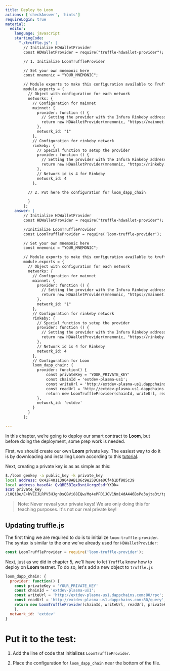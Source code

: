 ```yaml
---
title: Deploy to Loom
actions: ['checkAnswer', 'hints']
requireLogin: true
material:
  editor:
    language: javascript
    startingCode:
      "./truffle.js": |
        // Initialize HDWalletProvider
        const HDWalletProvider = require("truffle-hdwallet-provider");

        // 1. Initialize LoomTruffleProvider

        // Set your own mnemonic here
        const mnemonic = "YOUR_MNEMONIC";

        // Module exports to make this configuration available to Truffle itself
        module.exports = {
          // Object with configuration for each network
          networks: {
            // Configuration for mainnet
            mainnet: {
              provider: function () {
                // Setting the provider with the Infura Rinkeby address and Token
                return new HDWalletProvider(mnemonic, "https://mainnet.infura.io/v3/YOUR_TOKEN")
              },
              network_id: "1"
            },
            // Configuration for rinkeby network
            rinkeby: {
              // Special function to setup the provider
              provider: function () {
                // Setting the provider with the Infura Rinkeby address and Token
                return new HDWalletProvider(mnemonic, "https://rinkeby.infura.io/v3/YOUR_TOKEN")
              },
              // Network id is 4 for Rinkeby
              network_id: 4
            },

          // 2. Put here the configuration for loom_dapp_chain

          }
        };
    answer: |
        // Initialize HDWalletProvider
        const HDWalletProvider = require("truffle-hdwallet-provider");

        //Initialize LoomTruffleProvider
        const LoomTruffleProvider = require('loom-truffle-provider');

        // Set your own mnemonic here
        const mnemonic = "YOUR_MNEMONIC";

        // Module exports to make this configuration available to truffle itself
        module.exports = {
          // Object with configuration for each network
          networks: {
            // Configuration for mainnet
            mainnet: {
              provider: function () {
                // Setting the provider with the Infura Rinkeby address and Token
                return new HDWalletProvider(mnemonic, "https://mainnet.infura.io/v3/YOUR_TOKEN")
              },
              network_id: "1"
            },
            // Configuration for rinkeby network
            rinkeby: {
              // Special function to setup the provider
              provider: function () {
                // Setting the provider with the Infura Rinkeby address and Token
                return new HDWalletProvider(mnemonic, "https://rinkeby.infura.io/v3/YOUR_TOKEN")
              },
              // Network id is 4 for Rinkeby
              network_id: 4
            },
            // Configuration for Loom
            loom_dapp_chain: {
              provider: function() {
                  const privateKey = 'YOUR_PRIVATE_KEY'
                  const chainId = 'extdev-plasma-us1';
                  const writeUrl = 'http://extdev-plasma-us1.dappchains.com:80/rpc';
                  const readUrl = 'http://extdev-plasma-us1.dappchains.com:80/query';;
                  return new LoomTruffleProvider(chainId, writeUrl, readUrl, privateKey)
              },
              network_id: 'extdev'
            }
          }
        };

---
```

In this chapter, we’re going to deploy our smart contract to **Loom**, but before doing the deployment, some prep work is needed.

First, we should create our own **Loom** private key. The easiest way to do it is by downloading and installing Loom according to this <a href="https://loomx.io/developers/docs/en/basic-install-all.html" target=_blank>tutorial</a>.

Next, creating a private key is as as simple as this:

```bash
$./loom genkey -a public_key -k private_key
local address: 0x42F401139048AB106c9e25DCae0Cf4b1Df985c39
local address base64: QvQBE5BIqxBsniXcrgz0sd+YXDk=
$cat private_key
/i0Qi8e/E+kVEIJLRPV5HJgn0sQBVi88EQw/Mq4ePFD1JGV1Nm14dA446BsPe3ajte3t/tpj7HaHDL84+Ce4Dg==
```

>Note: Never reveal your private keys! We are only doing this for teaching purposes. It's not our real private key!

## Updating truffle.js

The first thing we are required to do is to initialize `loom-truffle-provider`. The syntax is similar to the one we've already used for `HDWalletProvider`:

```JavaScript
const LoomTruffleProvider = require('loom-truffle-provider');
```

Next, just as we did in chapter 5, we'll have to let `Truffle` know how to deploy on **Loom** testnet. To do so, let's add a new object to `truffle.js`

```JavaScript
loom_dapp_chain: {
  provider: function() {
    const privateKey = 'YOUR_PRIVATE_KEY'
    const chainId = 'extdev-plasma-us1';
    const writeUrl = 'http://extdev-plasma-us1.dappchains.com:80/rpc';
    const readUrl = 'http://extdev-plasma-us1.dappchains.com:80/query';;
    return new LoomTruffleProvider(chainId, writeUrl, readUrl, privateKey)
    },
  network_id: 'extdev'
}
```

# Put it to the test:

1. Add the line of code that initializes `LoomTruffleProvider`.

2. Place the configuration for `loom_dapp_chain` near the bottom of the file.
